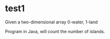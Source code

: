 # test1
 Given a two-dimensional array 0-water, 1-land
 
 Program in Java, will count the number of islands.
